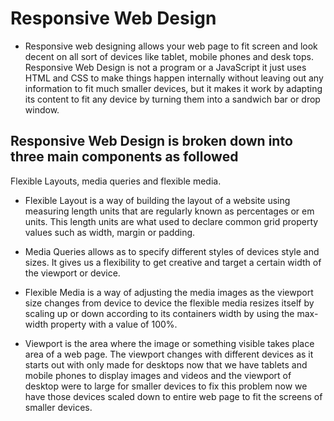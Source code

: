 # Responsive Web Design #

- Responsive web designing allows your web page to fit screen and look decent on all sort of devices like tablet, mobile phones and desk tops. Responsive Web Design is not a program or a JavaScript it just uses HTML and CSS to make things happen internally without leaving out any information to fit much smaller devices, but it makes it work by adapting its content to fit any device by turning them into a sandwich bar or drop window.

## Responsive Web Design is broken down into three main components as followed ##
Flexible Layouts, media queries and flexible media.

- Flexible Layout is a way of building the layout of a website using measuring length units that are regularly known as percentages or em units. This length units are what used to declare common grid property values such as width, margin or padding. 

- Media Queries allows as to specify different styles of devices style and sizes. It gives us a flexibility to get creative and target a certain width of the viewport or device. 

- Flexible Media is a way of adjusting the media images as the viewport size changes from device to device the flexible media resizes itself by scaling up or down according to its containers width by using the max-width property with a value of 100%. 
 
- Viewport is the area where the image or something visible takes place area of a web page. The viewport changes with different devices as it starts out with only made for desktops now that we have tablets and mobile phones to display images and videos and the viewport of desktop were to large for smaller devices to fix this problem now we have those devices scaled down to entire web page to fit the screens of smaller devices. 



